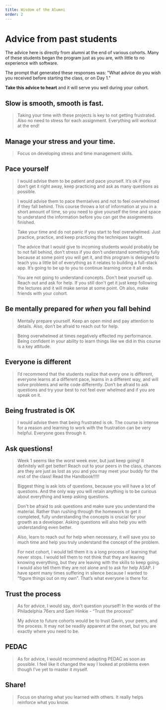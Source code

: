 ```yaml
---
title: Wisdom of the Alumni
order: 2
---
```


# Advice from past students

The advice here is directly from alumni at the end of various cohorts. Many of
these students began the program just as you are, with little to no experience
with software.

The prompt that generated these responses was: "What advice do you wish you
received before starting the class, or on Day 1."

**Take this advice to heart** and it will serve you well during your cohort.

## Slow is smooth, smooth is fast.

> Taking your time with these projects is key to not getting frustrated. Also no
> need to stress for each assignment. Everything will workout at the end!

## Manage your stress and your time.

> Focus on developing stress and time management skills.

## Pace yourself

> I would advise them to be patient and pace yourself. It’s ok if you don’t get
> it right away, keep practicing and ask as many questions as possible.

> I would advise them to pace themselves and not to feel overwhelmed if they
> fall behind. This course throws a lot of information at you in a short amount
> of time, so you need to give yourself the time and space to understand the
> information before you can get the assignments finished.

> Take your time and do not panic if you start to feel overwhelmed. Just
> practice, practice, and keep practicing the techniques taught.

> The advice that I would give to incoming students would probably be to not
> fall behind, don’t stress if you don’t understand something fully because at
> some point you will get it, and this program is designed to teach you a little
> bit of everything as it relates to building a full-stack app. It’s going to be
> up to you to continue learning once it all ends.

> You are not going to understand concepts. Don't beat yourself up. Reach out
> and ask for help. If you still don't get it just keep following the lectures
> and it will make sense at some point. Oh also, make friends with your cohort.

## Be mentally prepared for _when_ you fall behind

> Mentally prepare yourself. Keep an open mind and pay attention to details.
> Also, don’t be afraid to reach out for help.

> Being overwhelmed at times negatively effected my performance. Being confident
> in your ability to learn things like we did in this course is a key attitude.

## Everyone is different

> I’d recommend that the students realize that every one is different, everyone
> learns at a different pace, learns in a different way, and will solve problems
> and write code differently. Don’t be afraid to ask questions and try your best
> to not feel over whelmed and if you are speak on it.

## Being frustrated is OK

> I would advise them that being frustrated is ok. The course is intense for a
> reason and learning to work with the frustration can be very helpful. Everyone
> goes through it.

## Ask questions!

> Week 1 seems like the worst week ever, but just keep going! It definitely will
> get better! Reach out to your peers in the class, chances are they are just as
> lost as you and you may meet your buddy for the rest of the class! Read the
> Handbook!!!!!

> Biggest thing is ask lots of questions, because you will have a lot of
> questions. And the only way you will retain anything is to be curious about
> everything and keep asking questions.

> Don't be afraid to ask questions and make sure you understand the material.
> Rather than rushing through the homework to get it completed, fully
> understanding the concepts is crucial for your growth as a developer. Asking
> questions will also help you with understanding even better.

> Also, learn to reach out for help when necessary, it will save you so much
> time and help you truly understand the concept of the problem.

> For next cohort, I would tell them it is a long process of learning that never
> stops. I would tell them to not think that they are leaving knowing
> everything, but they are leaving with the skills to keep going. I would also
> tell them they are not alone and to ask for help ASAP. I have spent many times
> suffering in silence because I wanted to “figure things out on my own”. That’s
> what everyone is there for.

## Trust the process

> As for advice, I would say, don’t question yourself! In the words of the
> Philadelphia 76ers and Sam Hinkie - “Trust the process!”

> My advice to future cohorts would be to trust Gavin, your peers, and the
> process. It may not be readily apparent at the onset, but you are exactly
> where you need to be.

## PEDAC

> As for advice, I would recommend adapting PEDAC as soon as possible. I feel
> like it changed the way I looked at problems even though I've yet to master it
> myself.

## Share!

> Focus on sharing what you learned with others. It really helps reinforce what
> you know.
